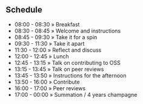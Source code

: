 ##  Schedule

- 08:00 - 08:30  »  Breakfast
- 08:30 - 08:45  »  Welcome and instructions
- 08:45 - 09:30  »  Take it for a spin  
- 09:30 - 11:30  »  Take it apart  
- 11:30 - 12:00  »  Reflect and discuss 
- 12:00 - 12:45  »  Lunch 
- 12:45 - 13:15  »  Talk on contributing to OSS 
- 13:15 - 13:45  »  Talk on peer reviews 
- 13:45 - 13:50  »  Instructions for the afternoon 
- 13:50 - 16:00  »  Contribute 
- 16:00 - 17:00  »  Peer reviews 
- 17:00 - 00:00  »  Summation / 4 years champagne 




